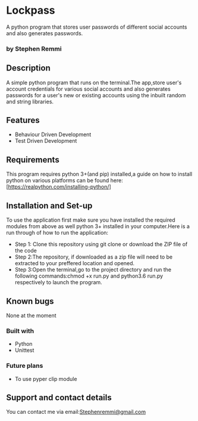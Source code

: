 # Lockpass
A python program that stores user passwords of different social accounts and also generates passwords.

### by Stephen Remmi

## Description
A simple python program that runs on the terminal.The app,store user's account credentials for various social accounts and also generates passwords for a user's new or existing accounts using the inbuilt random and string libraries.

## Features
+ Behaviour Driven Development
+ Test Driven Development

## Requirements
This program requires python 3+(and pip) installed,a guide on how to install python on various platforms can be found here:[https://realpython.com/installing-python/]


## Installation and Set-up
To use the application first make sure you have installed the required modules from above as well python 3+ installed in your computer.Here is a run through of how to run the application:
+ Step 1: Clone this repository using git clone or download the ZIP file of the code
+ Step 2:The repository, if downloaded as a zip file will need to be extracted to your preffered location and opened.
+ Step 3:Open the terminal,go to the project directory and run the following commands:chmod +x run.py and python3.6 run.py respectively to launch the program.

## Known bugs
None at the moment

### Built with
+ Python
+ Unittest

### Future plans
+ To use pyper clip module

## Support and contact details
You can contact me via email:Stephenremmi@gmail.com


